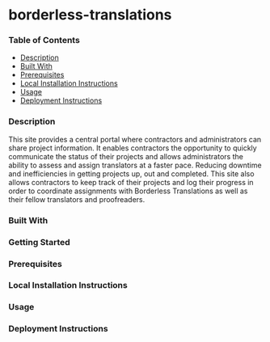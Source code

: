 # borderless-translations
<!-- Table of Contents -->
### Table of Contents
<ul dir="auto">
<li><a href="#description">Description</a></li>
<li><a href="#built-with">Built With</a></li>
<li><a href="#prerequisite">Prerequisites</a></li>
<li><a href="#local-installation-instructions">Local Installation Instructions</a></li>
<li><a href="#usage">Usage</a></li>
<li><a href="#deployment">Deployment Instructions</a></li>
</ul>

### Description
<!-- Description goes here -->
<p dir="auto">
This site provides a central portal where contractors and administrators can share project information. It enables contractors the opportunity to quickly communicate the status of their projects and allows administrators the ability to assess and assign translators at a faster pace. Reducing downtime and inefficiencies in getting projects up, out and completed. 
This site also allows contractors to keep track of their projects and log their progress in order 
to coordinate assignments with Borderless Translations as well as their fellow translators and proofreaders.
</p>



### Built With
<!-- Built With -->





### Getting Started
<!-- Getting Started -->





### Prerequisites
<!-- Prerequisites -->





### Local Installation Instructions
<!-- Local Installation Instructions -->




### Usage
<!-- Usage -->





### Deployment Instructions
<!-- Deployment Instructions -->





